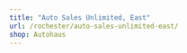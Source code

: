```yaml
---
title: "Auto Sales Unlimited, East"
url: /rochester/auto-sales-unlimited-east/
shop: Autohaus
---
```

